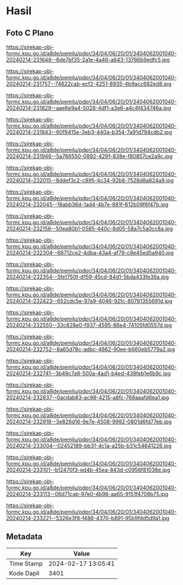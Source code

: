 # Hasil

## Foto C Plano

https://sirekap-obj-formc.kpu.go.id/a8de/pemilu/pdpr/34/04/06/20/01/3404062001040-20240214-231648--6de7bf35-2a1e-4a46-a643-13786b9edfc5.jpg

https://sirekap-obj-formc.kpu.go.id/a8de/pemilu/pdpr/34/04/06/20/01/3404062001040-20240214-231757--74622cab-ecf2-4251-8935-4b9acc682ed8.jpg

https://sirekap-obj-formc.kpu.go.id/a8de/pemilu/pdpr/34/04/06/20/01/3404062001040-20240214-231829--aae6e9a4-5028-4df1-a3e6-a4c4f434746a.jpg

https://sirekap-obj-formc.kpu.go.id/a8de/pemilu/pdpr/34/04/06/20/01/3404062001040-20240214-231843--60f9415e-3eb3-440a-b354-7a91d794cdb2.jpg

https://sirekap-obj-formc.kpu.go.id/a8de/pemilu/pdpr/34/04/06/20/01/3404062001040-20240214-231946--5a766550-0892-4291-838e-f80857ce2a9c.jpg

https://sirekap-obj-formc.kpu.go.id/a8de/pemilu/pdpr/34/04/06/20/01/3404062001040-20240214-232015--8ddef3c2-c895-4c34-92b8-7528d8a824a9.jpg

https://sirekap-obj-formc.kpu.go.id/a8de/pemilu/pdpr/34/04/06/20/01/3404062001040-20240214-232045--18abb36d-1ad4-4b7e-881f-612b09f6f47b.jpg

https://sirekap-obj-formc.kpu.go.id/a8de/pemilu/pdpr/34/04/06/20/01/3404062001040-20240214-232156--50ea80b1-0585-440c-8d05-58a7c5a0cc8a.jpg

https://sirekap-obj-formc.kpu.go.id/a8de/pemilu/pdpr/34/04/06/20/01/3404062001040-20240214-232304--68712ce2-4dba-43a4-af79-c8e45ed5a940.jpg

https://sirekap-obj-formc.kpu.go.id/a8de/pemilu/pdpr/34/04/06/20/01/3404062001040-20240214-232354--3fe1750f-d159-45cd-84d1-5bda433fe36a.jpg

https://sirekap-obj-formc.kpu.go.id/a8de/pemilu/pdpr/34/04/06/20/01/3404062001040-20240214-232423--652cdc5e-97a9-4046-92fc-80791355691d.jpg

https://sirekap-obj-formc.kpu.go.id/a8de/pemilu/pdpr/34/04/06/20/01/3404062001040-20240214-232550--33c828e0-f937-4595-88e4-74105fd0557d.jpg

https://sirekap-obj-formc.kpu.go.id/a8de/pemilu/pdpr/34/04/06/20/01/3404062001040-20240214-232752--8a65d78c-adbc-4662-90ee-b660eb5779a2.jpg

https://sirekap-obj-formc.kpu.go.id/a8de/pemilu/pdpr/34/04/06/20/01/3404062001040-20240214-232741--3b49c7a8-500a-4ad1-b4ed-438feb1e6b9c.jpg

https://sirekap-obj-formc.kpu.go.id/a8de/pemilu/pdpr/34/04/06/20/01/3404062001040-20240214-232837--0acdab83-ac98-4215-a8fc-768aaafd6ea1.jpg

https://sirekap-obj-formc.kpu.go.id/a8de/pemilu/pdpr/34/04/06/20/01/3404062001040-20240214-232918--3e826d16-9e7e-4508-9992-0801d6fd77eb.jpg

https://sirekap-obj-formc.kpu.go.id/a8de/pemilu/pdpr/34/04/06/20/01/3404062001040-20240214-233004--02452189-bb31-4c1a-a25b-b31c54641226.jpg

https://sirekap-obj-formc.kpu.go.id/a8de/pemilu/pdpr/34/04/06/20/01/3404062001040-20240214-233101--b12470f3-ed4b-45ea-843d-c0956f81038e.jpg

https://sirekap-obj-formc.kpu.go.id/a8de/pemilu/pdpr/34/04/06/20/01/3404062001040-20240214-233113--06d71cab-97e0-4b98-aa65-9151f4708b75.jpg

https://sirekap-obj-formc.kpu.go.id/a8de/pemilu/pdpr/34/04/06/20/01/3404062001040-20240214-233221--5326e3f8-f486-4370-b891-95b9fdd5d9a1.jpg


## Metadata

| Key        | Value               |
| ---------- | ------------------- |
| Time Stamp | 2024-02-17 13:05:41 |
| Kode Dapil | 3401                |



